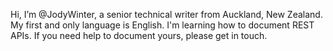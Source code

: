 Hi, I’m @JodyWinter, a senior technical writer from Auckland, New Zealand. My first and only language is English. I'm learning how to document REST APIs. If you need help to document yours, please get in touch.

<!---
JodyWinter/JodyWinter is a ✨ special ✨ repository because its `README.md` (this file) appears on your GitHub profile.
You can click the Preview link to take a look at your changes.
--->
